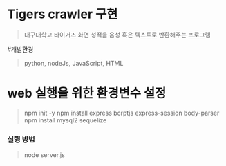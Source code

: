 # Tigers crawler 구현
>대구대학교 타이거즈 화면 성적을 음성 혹은 텍스트로 반환해주는 프로그램


#개발환경
>python,
>nodeJs,
>JavaScript,
>HTML

# web 실행을 위한 환경변수 설정

> npm init -y
> npm install express bcrptjs express-session body-parser
> npm install mysql2 sequelize

### 실행 방법
> node server.js

